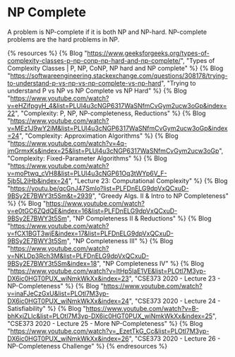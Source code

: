 # NP Complete

A problem is NP-complete if it is both NP and NP-hard. NP-complete problems are the hard problems in NP.

{% resources %}
  {% Blog "https://www.geeksforgeeks.org/types-of-complexity-classes-p-np-conp-np-hard-and-np-complete/", "Types of Complexity Classes | P, NP, CoNP, NP hard and NP complete" %}
  {% Blog "https://softwareengineering.stackexchange.com/questions/308178/trying-to-understand-p-vs-np-vs-np-complete-vs-np-hard", "Trying to understand P vs NP vs NP Complete vs NP Hard" %}
  {% Blog "https://www.youtube.com/watch?v=eHZifpgyH_4&list=PLUl4u3cNGP6317WaSNfmCvGym2ucw3oGp&index=22", "Complexity: P, NP, NP-completeness, Reductions" %}
  {% Blog "https://www.youtube.com/watch?v=MEz1J9wY2iM&list=PLUl4u3cNGP6317WaSNfmCvGym2ucw3oGp&index=24", "Complexity: Approximation Algorithms" %}
  {% Blog "https://www.youtube.com/watch?v=4q-jmGrmxKs&index=25&list=PLUl4u3cNGP6317WaSNfmCvGym2ucw3oGp", "Complexity: Fixed-Parameter Algorithms" %}
  {% Blog "https://www.youtube.com/watch?v=moPtwq_cVH8&list=PLUl4u3cNGP61Oq3tWYp6V_F-5jb5L2iHb&index=24", "Lecture 23: Computational Complexity" %}
  {% Blog "https://youtu.be/qcGnJ47Smlo?list=PLFDnELG9dpVxQCxuD-9BSy2E7BWY3t5Sm&t=2939", "Greedy Algs. II & Intro to NP Completeness" %}
  {% Blog "https://www.youtube.com/watch?v=e0tGC6ZQdQE&index=16&list=PLFDnELG9dpVxQCxuD-9BSy2E7BWY3t5Sm", "NP Completeness II & Reductions" %}
  {% Blog "https://www.youtube.com/watch?v=fCX1BGT3wjE&index=17&list=PLFDnELG9dpVxQCxuD-9BSy2E7BWY3t5Sm", "NP Completeness III" %}
  {% Blog "https://www.youtube.com/watch?v=NKLDp3Rch3M&list=PLFDnELG9dpVxQCxuD-9BSy2E7BWY3t5Sm&index=18", "NP Completeness IV" %}
  {% Blog "https://www.youtube.com/watch?v=ItHp5laE1VE&list=PLOtl7M3yp-DX6ic0HGT0PUX_wiNmkWkXx&index=23", "CSE373 2020 - Lecture 23 - NP-Completeness" %}
  {% Blog "https://www.youtube.com/watch?v=inaFJeCzGxU&list=PLOtl7M3yp-DX6ic0HGT0PUX_wiNmkWkXx&index=24", "CSE373 2020 - Lecture 24 - Satisfiability" %}
  {% Blog "https://www.youtube.com/watch?v=B-bhKxjZLlc&list=PLOtl7M3yp-DX6ic0HGT0PUX_wiNmkWkXx&index=25", "CSE373 2020 - Lecture 25 - More NP-Completeness" %}
  {% Blog "https://www.youtube.com/watch?v=_EzetTkG_Cc&list=PLOtl7M3yp-DX6ic0HGT0PUX_wiNmkWkXx&index=26", "CSE373 2020 - Lecture 26 - NP-Completeness Challenge" %}
{% endresources %}
